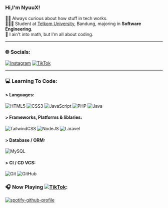 ### Hi,I'm NyuuX!

🕵🏻 Always curious about how stuff in tech works.</br>
🧑🏻‍🎓 Student at [Telkom University](https://telkomuniversity.ac.id/), Bandung, majoring in <b>Software Engineering</b>.</br>
🙌 I ain't into math, but I'm all about coding.
<hr>

### 🌐 Socials:
[![Instagram](https://img.shields.io/badge/Instagram-%23E4405F.svg?logo=Instagram&logoColor=white)](https://instagram.com/banyu.smdr)
[![TikTok](https://img.shields.io/badge/TikTok-%23000000.svg?logo=TikTok&logoColor=white)](https://www.tiktok.com/@ubyxx)
<hr>

### 💻 Learning To Code:
#### > Languages:
![HTML5](https://img.shields.io/badge/html5-%23E34F26.svg?style=for-the-badge&logo=html5&logoColor=white)
![CSS3](https://img.shields.io/badge/css3-%231572B6.svg?style=for-the-badge&logo=css3&logoColor=white)
![JavaScript](https://img.shields.io/badge/javascript-%23323330.svg?style=for-the-badge&logo=javascript&logoColor=%23F7DF1E)
![PHP](https://img.shields.io/badge/php-%23777BB4.svg?style=for-the-badge&logo=php&logoColor=white)
![Java](https://img.shields.io/badge/java-%23ED8B00.svg?style=for-the-badge&logo=openjdk&logoColor=white)

#### > Frameworks, Platforms & liblaries:
![TailwindCSS](https://img.shields.io/badge/tailwindcss-%2338B2AC.svg?style=for-the-badge&logo=tailwind-css&logoColor=white)
![NodeJS](https://img.shields.io/badge/node.js-6DA55F?style=for-the-badge&logo=node.js&logoColor=white)
![Laravel](https://img.shields.io/badge/laravel-%23FF2D20.svg?style=for-the-badge&logo=laravel&logoColor=white)

#### > Database / ORM:
![MySQL](https://img.shields.io/badge/mysql-4479A1.svg?style=for-the-badge&logo=mysql&logoColor=white)

#### > CI / CD VCS:
![Git](https://img.shields.io/badge/git-%23F05033.svg?style=for-the-badge&logo=git&logoColor=white)
![GitHub](https://img.shields.io/badge/github-%23121011.svg?style=for-the-badge&logo=github&logoColor=white) 

### 🎧 Now Playing [![TikTok](https://img.shields.io/badge/-%23000000.svg?logo=spotify&logoColor=white)](https://open.spotify.com/user/cx76tnjk85uaxpgm9pskf8mje):
[![spotify-github-profile](https://spotify-github-profile.kittinanx.com/api/view?uid=cx76tnjk85uaxpgm9pskf8mje&cover_image=true&theme=natemoo-re&show_offline=false&background_color=121212&interchange=false)](https://spotify-github-profile.kittinanx.com/api/view?uid=cx76tnjk85uaxpgm9pskf8mje&redirect=true)
